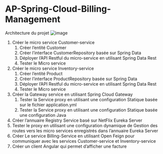 # AP-Spring-Cloud-Billing-Management
Architecture du projet
![image](https://github.com/loukili-imane/Architecture-Microservice-Billing-Management-Spring-Cloud/assets/93887037/3b6eec85-03b2-4077-81e5-6e639c4729e9)

1. Créer le micro service Customer-service
    1. Créer l’entité Customer
    2. Créer l’interface CustomerRepository basée sur Spring Data
    3. Déployer l’API Restful du micro-service en utilisant Spring Data Rest
    4. Tester le Micro service
2. Créer le micro service Inventory-service
    1. Créer l’entité Product
    2. Créer l’interface ProductRepository basée sur Spring Data
    3. Déployer l’API Restful du micro-service en utilisant Spring Data Rest
    4. Tester le Micro service
3. Créer la Gateway service en utilisant Spring Cloud Gateway
    1. Tester la Service proxy en utilisant une configuration Statique basée sur le fichier application.yml
    2. Tester la Service proxy en utilisant une configuration Statique basée une configuration Java
4. Créer l’annuaire Registry Service basé sur NetFlix Eureka Server
5. Tester le proxy en utilisant une configuration dynamique de Gestion des routes vers les micro services enregistrés dans l’annuaire Eureka Server
6. Créer Le service Billing-Service en utilisant Open Feign pour communiquer avec les services Customer-service et Inventory-service
7. Créer un client Angular qui permet d’afficher une facture
